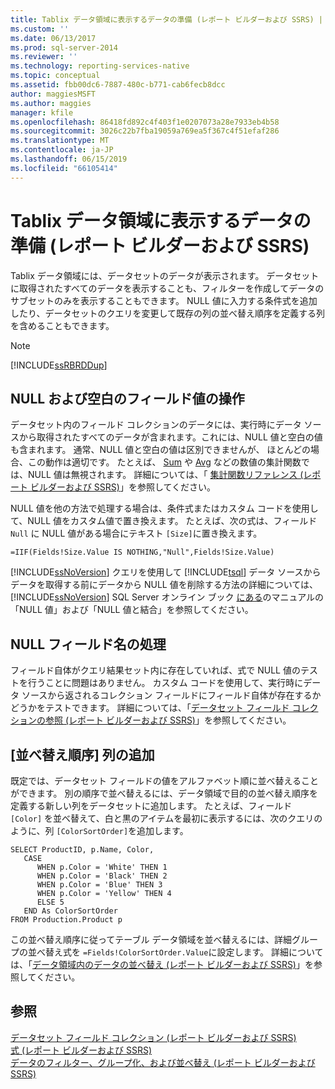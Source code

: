 ```yaml
---
title: Tablix データ領域に表示するデータの準備 (レポート ビルダーおよび SSRS) | Microsoft Docs
ms.custom: ''
ms.date: 06/13/2017
ms.prod: sql-server-2014
ms.reviewer: ''
ms.technology: reporting-services-native
ms.topic: conceptual
ms.assetid: fbb00dc6-7887-480c-b771-cab6fecb8dcc
author: maggiesMSFT
ms.author: maggies
manager: kfile
ms.openlocfilehash: 86418fd892c4f403f1e0207073a28e7933eb4b58
ms.sourcegitcommit: 3026c22b7fba19059a769ea5f367c4f51efaf286
ms.translationtype: MT
ms.contentlocale: ja-JP
ms.lasthandoff: 06/15/2019
ms.locfileid: "66105414"
---
```

# <a name="preparing-data-for-display-in-a-tablix-data-region-report-builder-and-ssrs"></a>Tablix データ領域に表示するデータの準備 (レポート ビルダーおよび SSRS)
  Tablix データ領域には、データセットのデータが表示されます。 データセットに取得されたすべてのデータを表示することも、フィルターを作成してデータのサブセットのみを表示することもできます。 NULL 値に入力する条件式を追加したり、データセットのクエリを変更して既存の列の並べ替え順序を定義する列を含めることもできます。  
  
> [!NOTE]  
>  [!INCLUDE[ssRBRDDup](../../includes/ssrbrddup-md.md)]  
  
## <a name="working-with-nulls-and-blanks-in-field-values"></a>NULL および空白のフィールド値の操作  
 データセット内のフィールド コレクションのデータには、実行時にデータ ソースから取得されたすべてのデータが含まれます。これには、NULL 値と空白の値も含まれます。 通常、NULL 値と空白の値は区別できませんが、 ほとんどの場合、この動作は適切です。 たとえば、 [Sum](report-builder-functions-sum-function.md) や [Avg](report-builder-functions-avg-function.md) などの数値の集計関数では、NULL 値は無視されます。 詳細については、「 [集計関数リファレンス (レポート ビルダーおよび SSRS)](report-builder-functions-aggregate-functions-reference.md)」を参照してください。  
  
 NULL 値を他の方法で処理する場合は、条件式またはカスタム コードを使用して、NULL 値をカスタム値で置き換えます。 たとえば、次の式は、フィールド `Null` に NULL 値がある場合にテキスト `[Size]`に置き換えます。  
  
```  
=IIF(Fields!Size.Value IS NOTHING,"Null",Fields!Size.Value)  
```  
  
 [!INCLUDE[ssNoVersion](../../includes/ssnoversion-md.md)] クエリを使用して [!INCLUDE[tsql](../../includes/tsql-md.md)] データ ソースからデータを取得する前にデータから NULL 値を削除する方法の詳細については、 [!INCLUDE[ssNoVersion](../../includes/ssnoversion-md.md)] SQL Server オンライン ブック [にある](https://go.microsoft.com/fwlink/?linkid=120955)のマニュアルの「NULL 値」および「NULL 値と結合」を参照してください。  
  
## <a name="handling-null-field-names"></a>NULL フィールド名の処理  
 フィールド自体がクエリ結果セット内に存在していれば、式で NULL 値のテストを行うことに問題はありません。 カスタム コードを使用して、実行時にデータ ソースから返されるコレクション フィールドにフィールド自体が存在するかどうかをテストできます。 詳細については、「[データセット フィールド コレクションの参照 &#40;レポート ビルダーおよび SSRS&#41;](built-in-collections-dataset-fields-collection-references-report-builder.md)」を参照してください。  
  
## <a name="adding-a-sort-order-column"></a>[並べ替え順序] 列の追加  
 既定では、データセット フィールドの値をアルファベット順に並べ替えることができます。 別の順序で並べ替えるには、データ領域で目的の並べ替え順序を定義する新しい列をデータセットに追加します。 たとえば、フィールド `[Color]` を並べ替えて、白と黒のアイテムを最初に表示するには、次のクエリのように、列 `[ColorSortOrder]`を追加します。  
  
```  
SELECT ProductID, p.Name, Color,  
   CASE  
      WHEN p.Color = 'White' THEN 1  
      WHEN p.Color = 'Black' THEN 2  
      WHEN p.Color = 'Blue' THEN 3  
      WHEN p.Color = 'Yellow' THEN 4  
      ELSE 5  
   END As ColorSortOrder  
FROM Production.Product p  
```  
  
 この並べ替え順序に従ってテーブル データ領域を並べ替えるには、詳細グループの並べ替え式を `=Fields!ColorSortOrder.Value`に設定します。 詳細については、「[データ領域内のデータの並べ替え &#40;レポート ビルダーおよび SSRS&#41;](sort-data-in-a-data-region-report-builder-and-ssrs.md)」を参照してください。  
  
## <a name="see-also"></a>参照  
 [データセット フィールド コレクション &#40;レポート ビルダーおよび SSRS&#41;](../report-data/dataset-fields-collection-report-builder-and-ssrs.md)   
 [式 &#40;レポート ビルダーおよび SSRS&#41;](expressions-report-builder-and-ssrs.md)   
 [データのフィルター、グループ化、および並べ替え &#40;レポート ビルダーおよび SSRS&#41;](filter-group-and-sort-data-report-builder-and-ssrs.md)  
  
  
